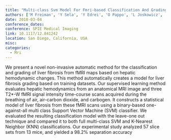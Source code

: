 ```yaml
---
title: "Multi-class Svm Model For Fmri-based Classification And Grading Of Liver Fibrosis"
authors: ['M Freiman', 'Y Sela', 'Y Edrei', 'O Pappo', 'L Joskowicz', 'R Abramovitch']
date: 2010-03-04
conference_dates: 
conference: SPIE Medical Imaging
link: 10.1117/12.841242
location: San Diego, California, USA
misc:  
categories: 
  - Mri
---
```

We present a novel non-invasive automatic method for the classification and grading of liver fibrosis from fMRI maps based on hepatic hemodynamic changes. This method automatically creates a model for liver fibrosis grading based on training datasets. Our supervised learning method evaluates hepatic hemodynamics from an anatomical MRI image and three T2*-W fMRI signal intensity time-course scans acquired during the breathing of air, air-carbon dioxide, and carbogen. It constructs a statistical model of liver fibrosis from these fMRI scans using a binary-based one-against-all multi class Support Vector Machine (SVM) classifier. We evaluated the resulting classification model with the leave-one out technique and compared it to both full multi-class SVM and K-Nearest Neighbor (KNN) classifications. Our experimental study analyzed 57 slice sets from 13 mice, and yielded a 98.2% separation accuracy
                    